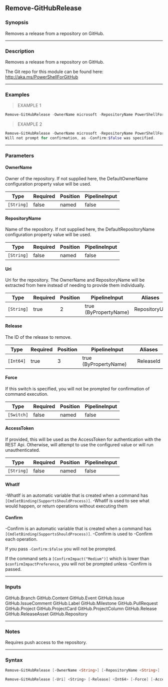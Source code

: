 Remove-GitHubRelease
--------------------

### Synopsis
Removes a release from a repository on GitHub.

---

### Description

Removes a release from a repository on GitHub.

The Git repo for this module can be found here: http://aka.ms/PowerShellForGitHub

---

### Examples
> EXAMPLE 1

```PowerShell
Remove-GitHubRelease -OwnerName microsoft -RepositoryName PowerShellForGitHub -Release 1234567890
```
> EXAMPLE 2

```PowerShell
Remove-GitHubRelease -OwnerName microsoft -RepositoryName PowerShellForGitHub -Release 1234567890 -Confirm:$false
Will not prompt for confirmation, as -Confirm:$false was specified.
```

---

### Parameters
#### **OwnerName**
Owner of the repository.
If not supplied here, the DefaultOwnerName configuration property value will be used.

|Type      |Required|Position|PipelineInput|
|----------|--------|--------|-------------|
|`[String]`|false   |named   |false        |

#### **RepositoryName**
Name of the repository.
If not supplied here, the DefaultRepositoryName configuration property value will be used.

|Type      |Required|Position|PipelineInput|
|----------|--------|--------|-------------|
|`[String]`|false   |named   |false        |

#### **Uri**
Uri for the repository.
The OwnerName and RepositoryName will be extracted from here instead of needing to provide
them individually.

|Type      |Required|Position|PipelineInput        |Aliases      |
|----------|--------|--------|---------------------|-------------|
|`[String]`|true    |2       |true (ByPropertyName)|RepositoryUrl|

#### **Release**
The ID of the release to remove.

|Type     |Required|Position|PipelineInput        |Aliases  |
|---------|--------|--------|---------------------|---------|
|`[Int64]`|true    |3       |true (ByPropertyName)|ReleaseId|

#### **Force**
If this switch is specified, you will not be prompted for confirmation of command execution.

|Type      |Required|Position|PipelineInput|
|----------|--------|--------|-------------|
|`[Switch]`|false   |named   |false        |

#### **AccessToken**
If provided, this will be used as the AccessToken for authentication with the
REST Api.  Otherwise, will attempt to use the configured value or will run unauthenticated.

|Type      |Required|Position|PipelineInput|
|----------|--------|--------|-------------|
|`[String]`|false   |named   |false        |

#### **WhatIf**
-WhatIf is an automatic variable that is created when a command has ```[CmdletBinding(SupportsShouldProcess)]```.
-WhatIf is used to see what would happen, or return operations without executing them
#### **Confirm**
-Confirm is an automatic variable that is created when a command has ```[CmdletBinding(SupportsShouldProcess)]```.
-Confirm is used to -Confirm each operation.

If you pass ```-Confirm:$false``` you will not be prompted.

If the command sets a ```[ConfirmImpact("Medium")]``` which is lower than ```$confirmImpactPreference```, you will not be prompted unless -Confirm is passed.

---

### Inputs
GitHub.Branch
GitHub.Content
GitHub.Event
GitHub.Issue
GitHub.IssueComment
GitHub.Label
GitHub.Milestone
GitHub.PullRequest
GitHub.Project
GitHub.ProjectCard
GitHub.ProjectColumn
GitHub.Release
GitHub.ReleaseAsset
GitHub.Repository

---

### Notes
Requires push access to the repository.

---

### Syntax
```PowerShell
Remove-GitHubRelease [-OwnerName <String>] [-RepositoryName <String>] [-Release] <Int64> [-Force] [-AccessToken <String>] [-WhatIf] [-Confirm] [<CommonParameters>]
```
```PowerShell
Remove-GitHubRelease [-Uri] <String> [-Release] <Int64> [-Force] [-AccessToken <String>] [-WhatIf] [-Confirm] [<CommonParameters>]
```
